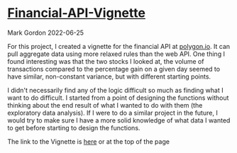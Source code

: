 [Financial-API-Vignette](https://shmoodude.github.io/Financial-API-Vignette/)
================
Mark Gordon
2022-06-25

For this project, I created a vignette for the financial API at [polygon.io](https://polygon.io/docs/options/getting-started).  It can pull aggregate data using more relaxed rules than the web API.  One thing I found interesting was that the two stocks I looked at, the volume of transactions compared to the percentage gain on a given day seemed to have similar, non-constant variance, but with different starting points.

I didn't necessarily find any of the logic difficult so much as finding what I want to do difficult.  I started from a point of designing the functions without thinking about the end result of what I wanted to do with them (the exploratory data analysis).  If I were to do a similar project in the future, I would try to make sure I have a more solid knowledge of what data I wanted to get before starting to design the functions.

The link to the Vignette is [here](https://shmoodude.github.io/Financial-API-Vignette/) or at the top of the page
